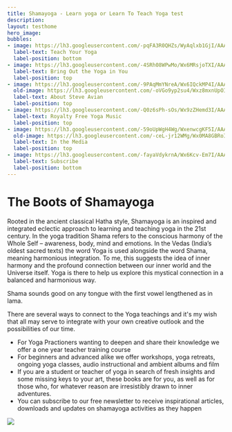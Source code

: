 ```yaml
---
title: Shamayoga - Learn yoga or Learn To Teach Yoga test
description: 
layout: testhome
hero_image: 
bubbles:
- image: https://lh3.googleusercontent.com/-pqFA3R0QHZs/WyAqlxb1GjI/AAAAAAAABNE/_5Pm0IJUyPIPMowIepk90XY9Tzurttv4QCJoC/w530-h530-n-e30/teach2.png
  label-text: Teach Your Yoga
  label-position: bottom
- image: https://lh3.googleusercontent.com/-4SRh08WPwMo/Wx6MRsjoTXI/AAAAAAAABGc/Ev1usdrNjc8HU-6AkqrNI7R8FOn_J48qQCJoC/w530-h492-n-e30/webphotos12.jpg
  label-text: Bring Out the Yoga in You
  label-position: top
- image: https://lh3.googleusercontent.com/-9PAqMmYNreA/Wx6IQckMP4I/AAAAAAAABEo/lMptznnu91IIGNcWFL4TjVQzRRTDU93iACJoC/w530-h530-n-e30/colorlotus.png
  old-image: https://lh3.googleusercontent.com/-oVGo9yp2su4/Wxz8mxnUpOI/AAAAAAAAA_w/iYHBa8ZcpCIxM16uhXvvqQLYf5rh-kWfwCJoC/w530-h530-n-e30/lotusSteve.png
  label-text: About Steve Avian
  label-position: top
- image: https://lh3.googleusercontent.com/-Q0z6sPh-sOs/Wx9zZHemd3I/AAAAAAAABKU/qSlOd9JtD5UdP-l4ksHNbdd3TCzxcNWTgCJoC/w530-h399-n-e30/Shavasana%2BYogic%2BRelaxation.jpg
  label-text: Royalty Free Yoga Music
  label-position: top
- image: https://lh3.googleusercontent.com/-59oUpWgH4Wg/WxenwcgKF5I/AAAAAAAAA6g/RjwVMtRFp3IaLvwFCvc6DT8dhXCw51BTACJoC/w530-h764-n-e30/Sunpidgeon%2Bpose.jpg
  old-image: https://lh3.googleusercontent.com/-ceL-jr12WMg/Wx0MA8GBRoI/AAAAAAAABBI/Hi4Powlp47EVwzYh2s7s4JeWfMihsbDSQCJoC/w530-h675-n/yogaallianace.png
  label-text: In the Media
  label-position: top
- image: https://lh3.googleusercontent.com/-fayaVdykrnA/Wx6Kcv-Em7I/AAAAAAAABFU/98nc-4Rnq_8QrseI9gY0FT-Z_fo6QQ5eACJoC/w530-h707-n-e30/FlameHands.jpg
  label-text: Subscribe
  label-position: bottom
---
```

<div id="roots"> <h1>The Boots of Shamayoga</h1> <div id="roots-text"> <p>Rooted in the ancient classical Hatha style, Shamayoga is an inspired and integrated eclectic approach to learning and teaching yoga in the 21st century. In the yoga tradition Shama refers to the conscious harmony of the Whole Self – awareness, body, mind and emotions. In the Vedas (India’s oldest sacred texts) the word Yoga is used alongside the word Shama, meaning harmonious integration. To me, this suggests the idea of inner harmony and the profound connection between our inner world and the Universe itself. Yoga is there to help us explore this mystical connection in a balanced and harmonious way.</p> <p>Shama sounds good on any tongue with the first vowel lengthened as in lama.</p> <p>There are several ways to connect to the Yoga teachings and it's my wish that all may serve to integrate with your own creative outlook and the possibilities of our time.</p> </div>

</div> <ul id="shama-offer"> <li>For Yoga Practioners wanting to deepen and share their knowledge we offer a one year teacher training course</li> <li>For beginners and advanced alike we offer workshops, yoga retreats, ongoing yoga classes, audio instructional and ambient albums and film</li> <li>If you are a student or teacher of yoga in search of fresh insights and some missing keys to your art, these books are for you, as well as for those who, for whatever reason are irresistibly drawn to inner adventures.</li> <li>You can subscribe to our free newsletter to receive inspirational articles, downloads and updates on shamayoga activities as they happen</li> </ul>

<div id="bit-of-a-footer">
<img src="https://lh3.googleusercontent.com/-4SRh08WPwMo/Wx6MRsjoTXI/AAAAAAAABGc/Ev1usdrNjc8HU-6AkqrNI7R8FOn_J48qQCJoC/s150-e30/webphotos12.jpg"/>
</div>